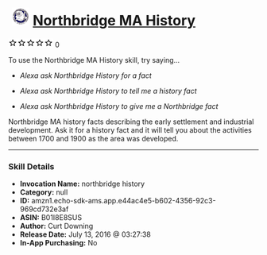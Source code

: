 # &nbsp;<img src="skill_icon" alt="Northbridge MA History icon" width="36"> [Northbridge MA History](http://alexa.amazon.com/#skills/amzn1.echo-sdk-ams.app.e44ac4e5-b602-4356-92c3-969cd732e3af)
![0 stars](../../images/ic_star_border_black_18dp_1x.png)![0 stars](../../images/ic_star_border_black_18dp_1x.png)![0 stars](../../images/ic_star_border_black_18dp_1x.png)![0 stars](../../images/ic_star_border_black_18dp_1x.png)![0 stars](../../images/ic_star_border_black_18dp_1x.png) 0

To use the Northbridge MA History skill, try saying...

* *Alexa ask Northbridge History for a fact*

* *Alexa ask Northbridge History to tell me a history fact*

* *Alexa ask Northbridge History to give me a Northbridge fact*

Northbridge MA history facts describing the early settlement and industrial development. Ask it for a history fact and it will tell you about the activities between 1700 and 1900 as the area was developed.

***

### Skill Details

* **Invocation Name:** northbridge history
* **Category:** null
* **ID:** amzn1.echo-sdk-ams.app.e44ac4e5-b602-4356-92c3-969cd732e3af
* **ASIN:** B01I8E8SUS
* **Author:** Curt Downing
* **Release Date:** July 13, 2016 @ 03:27:38
* **In-App Purchasing:** No
